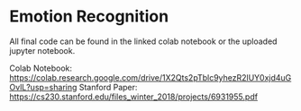 # Emotion Recognition

All final code can be found in the linked colab notebook or the uploaded jupyter notebook.

Colab Notebook: https://colab.research.google.com/drive/1X2Qts2pTblc9yhezR2lUY0xjd4uGOvlL?usp=sharing 
Stanford Paper: https://cs230.stanford.edu/files_winter_2018/projects/6931955.pdf
